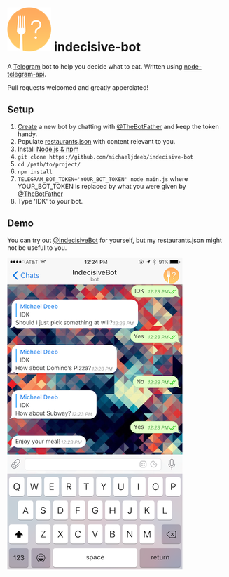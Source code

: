 ![IndecisiveBot Logo](/resources/indecisive-bot.png) indecisive-bot
===
A [Telegram](https://telegram.org) bot to help you decide what to eat. Written using [node-telegram-api](https://github.com/mdibaiee/node-telegram-api).

Pull requests welcomed and greatly apperciated!

Setup
------
1. [Create](https://core.telegram.org/bots#create-a-new-bot) a new bot by chatting with [@TheBotFather](https://telegram.me/botfather) and keep the token handy.
2. Populate [restaurants.json](restaurants.json) with content relevant to you.
3. Install [Node.js & npm](https://nodejs.org)
4. `git clone https://github.com/michaeljdeeb/indecisive-bot`
5. `cd /path/to/project/`
6. `npm install`
5. `TELEGRAM_BOT_TOKEN='YOUR_BOT_TOKEN' node main.js` where YOUR_BOT_TOKEN is replaced by what you were given by [@TheBotFather](https://telegram.me/botfather)
6. Type 'IDK' to your bot.

Demo
------
You can try out [@IndecisiveBot](https://telegram.me/IndecisiveBot) for yourself, but my restaurants.json might not be useful to you.

![Screenshot](/resources/screenshot.png)
